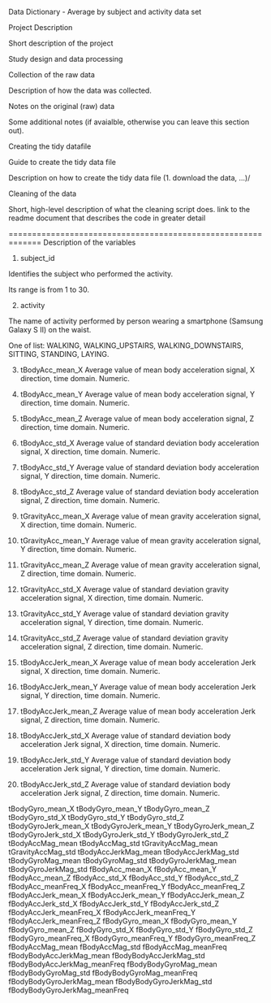Data Dictionary - Average by subject and activity data set

Project Description

Short description of the project

Study design and data processing

Collection of the raw data

Description of how the data was collected.

Notes on the original (raw) data

Some additional notes (if avaialble, otherwise you can leave this section out).

Creating the tidy datafile

Guide to create the tidy data file

Description on how to create the tidy data file (1. download the data, ...)/

Cleaning of the data

Short, high-level description of what the cleaning script does. link to the readme document that describes the code in greater detail

=============================================================
Description of the variables

1. subject_id

Identifies the subject who performed the activity. 

Its range is from 1 to 30.

2. activity

The name of activity performed by person wearing a smartphone (Samsung Galaxy S II) on the waist.

One of list: WALKING, WALKING_UPSTAIRS, WALKING_DOWNSTAIRS, SITTING, STANDING, LAYING.

3. tBodyAcc_mean_X
Average value of mean body acceleration signal, X direction, time domain.
Numeric.

4. tBodyAcc_mean_Y
Average value of mean body acceleration signal, Y direction, time domain.
Numeric.

5. tBodyAcc_mean_Z
Average value of mean body acceleration signal, Z direction, time domain.
Numeric.
 
6. tBodyAcc_std_X
Average value of standard deviation body acceleration signal, X direction, time domain.
Numeric.
 
7. tBodyAcc_std_Y
Average value of standard deviation body acceleration signal, Y direction, time domain.
Numeric.
 
8. tBodyAcc_std_Z
Average value of standard deviation body acceleration signal, Z direction, time domain.
Numeric.
 
9. tGravityAcc_mean_X
Average value of mean gravity acceleration signal, X direction, time domain.
Numeric.
 
10. tGravityAcc_mean_Y
Average value of mean gravity acceleration signal, Y direction, time domain.
Numeric.
 
11. tGravityAcc_mean_Z
Average value of mean gravity acceleration signal, Z direction, time domain.
Numeric.
 
12. tGravityAcc_std_X
Average value of standard deviation gravity acceleration signal, X direction, time domain.
Numeric.
 
13. tGravityAcc_std_Y
Average value of standard deviation gravity acceleration signal, Y direction, time domain.
Numeric.
 
14. tGravityAcc_std_Z
Average value of standard deviation gravity acceleration signal, Z direction, time domain.
Numeric.
 
15. tBodyAccJerk_mean_X
Average value of mean body acceleration Jerk signal, X direction, time domain.
Numeric.
 
16. tBodyAccJerk_mean_Y
Average value of mean body acceleration Jerk signal, Y direction, time domain.
Numeric.
 
17. tBodyAccJerk_mean_Z
Average value of mean body acceleration Jerk signal, Z direction, time domain.
Numeric.
 
18. tBodyAccJerk_std_X
Average value of standard deviation body acceleration Jerk signal, X direction, time domain.
Numeric.
 
19. tBodyAccJerk_std_Y
Average value of standard deviation body acceleration Jerk signal, Y direction, time domain.
Numeric.
 
20. tBodyAccJerk_std_Z
Average value of standard deviation body acceleration Jerk signal, Z direction, time domain.
Numeric.
 
tBodyGyro_mean_X
tBodyGyro_mean_Y
tBodyGyro_mean_Z
tBodyGyro_std_X
tBodyGyro_std_Y
tBodyGyro_std_Z
tBodyGyroJerk_mean_X
tBodyGyroJerk_mean_Y
tBodyGyroJerk_mean_Z
tBodyGyroJerk_std_X
tBodyGyroJerk_std_Y
tBodyGyroJerk_std_Z
tBodyAccMag_mean
tBodyAccMag_std
tGravityAccMag_mean
tGravityAccMag_std
tBodyAccJerkMag_mean
tBodyAccJerkMag_std
tBodyGyroMag_mean
tBodyGyroMag_std
tBodyGyroJerkMag_mean
tBodyGyroJerkMag_std
fBodyAcc_mean_X
fBodyAcc_mean_Y
fBodyAcc_mean_Z
fBodyAcc_std_X
fBodyAcc_std_Y
fBodyAcc_std_Z
fBodyAcc_meanFreq_X
fBodyAcc_meanFreq_Y
fBodyAcc_meanFreq_Z
fBodyAccJerk_mean_X
fBodyAccJerk_mean_Y
fBodyAccJerk_mean_Z
fBodyAccJerk_std_X
fBodyAccJerk_std_Y
fBodyAccJerk_std_Z
fBodyAccJerk_meanFreq_X
fBodyAccJerk_meanFreq_Y
fBodyAccJerk_meanFreq_Z
fBodyGyro_mean_X
fBodyGyro_mean_Y
fBodyGyro_mean_Z
fBodyGyro_std_X
fBodyGyro_std_Y
fBodyGyro_std_Z
fBodyGyro_meanFreq_X
fBodyGyro_meanFreq_Y
fBodyGyro_meanFreq_Z
fBodyAccMag_mean
fBodyAccMag_std
fBodyAccMag_meanFreq
fBodyBodyAccJerkMag_mean
fBodyBodyAccJerkMag_std
fBodyBodyAccJerkMag_meanFreq
fBodyBodyGyroMag_mean
fBodyBodyGyroMag_std
fBodyBodyGyroMag_meanFreq
fBodyBodyGyroJerkMag_mean
fBodyBodyGyroJerkMag_std
fBodyBodyGyroJerkMag_meanFreq
